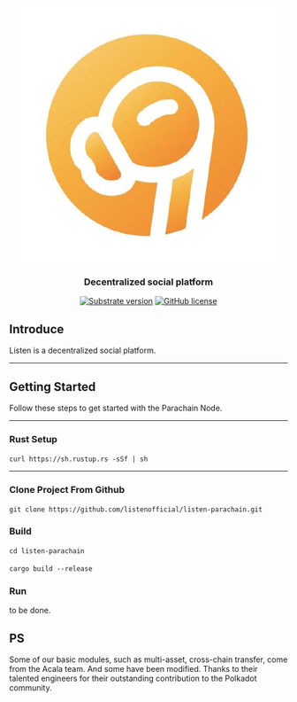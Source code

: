 <p align="center">
  <img src="docs/listen-logo.jpeg?raw=true" alt="image"/>
</p>

<h3 align="center">Decentralized social platform</h3>

<div align="center">


[![Substrate version](https://img.shields.io/badge/Substrate-3.0.0-brightgreen?logo=Parity%20Substrate)](https://substrate.dev/)
[![GitHub license](https://img.shields.io/badge/license-MIT%2FApache2-blue)](LICENSE)

</div>

## Introduce
Listen is a decentralized social platform.
***
## Getting Started
Follow these steps to get started with the Parachain Node.
***
### Rust Setup
`curl https://sh.rustup.rs -sSf | sh`
***
### Clone Project From Github
```buildoutcfg
git clone https://github.com/listenofficial/listen-parachain.git
```
### Build
```buildoutcfg
cd listen-parachain

cargo build --release
```

### Run
to be done.
## PS
Some of our basic modules, such as multi-asset, cross-chain transfer, come from the Acala team. And some have been modified. Thanks to their talented engineers for their outstanding contribution to the Polkadot community.

